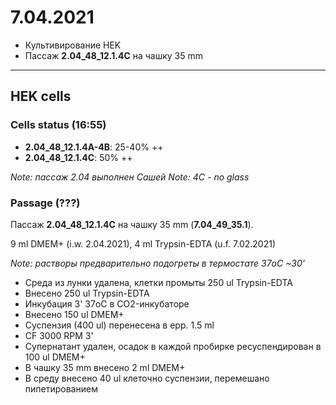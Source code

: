 7.04.2021
==========

- Культивирование HEK
- Пассаж **2.04_48_12.1.4C** на чашку 35 mm

---

## HEK cells
### Cells status (16:55)
- **2.04_48_12.1.4A-4B**: 25-40% ++
- **2.04_48_12.1.4C**: 50% ++

*Note: пассаж 2.04 выполнен Сашей*
*Note: 4C - no glass*

### Passage (???)
Пассаж **2.04_48_12.1.4C** на чашку 35 mm (**7.04_49_35.1**).

9 ml DMEM+ (i.w. 2.04.2021), 4 ml Trypsin-EDTA (u.f. 7.02.2021)

*Note: растворы предварительно подогреты в термостате 37oC \~30'*

- Среда из лунки удалена, клетки промыты 250 ul Trypsin-EDTA
- Внесено 250 ul Trypsin-EDTA
- Инкубация 3' 37oC в CO2-инкубаторе
- Внесено 150 ul DMEM+
- Суспензия (400 ul) перенесена в epp. 1.5 ml
- CF 3000 RPM 3'
- Супернатант удален, осадок в каждой пробирке ресуспендирован в 100 ul DMEM+
- В чашку 35 mm внесено 2 ml DMEM+
- В среду внесено 40 ul клеточно суспензии, перемешано пипетированием